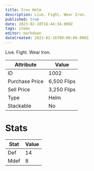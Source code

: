 ```yaml
---
title: Iron Helm
description: Live. Fight. Wear Iron.
published: true
date: 2023-02-18T16:44:34.000Z
tags: items
editor: markdown
dateCreated: 2023-02-16T00:00:00.000Z
---
```


Live. Fight. Wear Iron.

|Attribute|Value|
|-|-|
|ID|1002|
|Purchase Price|6,500 Flips|
|Sell Price|3,250 Flips|
|Type|Helm|
|Stackable|No|

# Stats
|Stat|Value|
|-|-|
|Def|14|
|Mdef|8|
